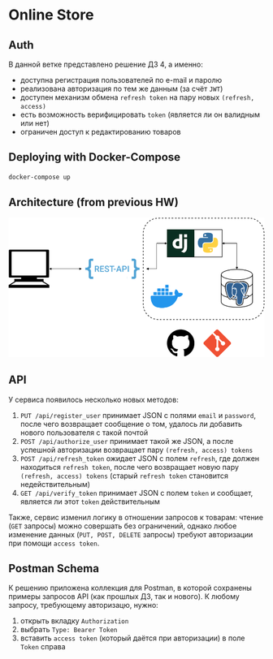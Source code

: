 # Online Store

## Auth

В данной ветке представлено решение ДЗ 4, а именно:
* доступна регистрация пользователей по e-mail и паролю
* реализована авторизация по тем же данным (за счёт `JWT`)
* доступен механизм обмена `refresh token` на пару новых `(refresh, access)`
* есть возможность верифицировать `token` (является ли он валидным или нет)
* ограничен доступ к редактированию товаров

## Deploying with Docker-Compose
```bash
docker-compose up
```

## Architecture (from previous HW)
![](architecture.png)

## API

У сервиса появилось несколько новых методов:
1. `PUT /api/register_user` принимает JSON с полями `email` и `password`, 
после чего возвращает сообщение о том, удалось ли добавить нового пользователя с такой почтой
2. `POST /api/authorize_user` принимает такой же JSON, 
а после успешной авторизации возвращает пару `(refresh, access) tokens`
3. `POST /api/refresh_token` ожидает JSON с полем `refresh`, где должен находиться `refresh token`, 
после чего возвращает новую пару `(refresh, access) tokens` (старый `refresh token` становится недействительным)
4. `GET /api/verify_token` принимает JSON с полем `token` и сообщает, является ли этот `token` действительным

Также, сервис изменил логику в отношении запросов к товарам: чтение (`GET` запросы) можно совершать без ограничений,
однако любое изменение данных (`PUT, POST, DELETE` запросы) требуют авторизации при помощи `access token`.


## Postman Schema 

К решению приложена коллекция для Postman, в которой сохранены примеры запросов API (как прошлых ДЗ, так и нового).
К любому запросу, требующему авторизацю, нужно:
1. открыть вкладку `Authorization`
2. выбрать `Type: Bearer Token`
3. вставить `access token` (который даётся при авторизации) в поле `Token` справа 
